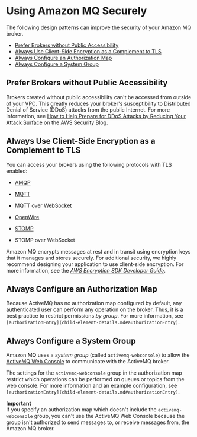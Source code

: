# Using Amazon MQ Securely<a name="using-amazon-mq-securely"></a>

The following design patterns can improve the security of your Amazon MQ broker\.


+ [Prefer Brokers without Public Accessibility](#prefer-brokers-without-public-accessibility)
+ [Always Use Client\-Side Encryption as a Complement to TLS](#always-use-client-side-encryption-complement-tls)
+ [Always Configure an Authorization Map](#always-configure-authorization-map)
+ [Always Configure a System Group](#always-configure-system-group)

## Prefer Brokers without Public Accessibility<a name="prefer-brokers-without-public-accessibility"></a>

Brokers created without public accessibility can't be accessed from outside of your [VPC](http://docs.aws.amazon.com/AmazonVPC/latest/UserGuide/VPC_Introduction.html)\. This greatly reduces your broker's susceptibility to Distributed Denial of Service \(DDoS\) attacks from the public Internet\. For more information, see [How to Help Prepare for DDoS Attacks by Reducing Your Attack Surface](http://aws.amazon.com/blogs/security/how-to-help-prepare-for-ddos-attacks-by-reducing-your-attack-surface/) on the AWS Security Blog\.

## Always Use Client\-Side Encryption as a Complement to TLS<a name="always-use-client-side-encryption-complement-tls"></a>

You can access your brokers using the following protocols with TLS enabled:

+ [AMQP](http://activemq.apache.org/amqp.html)

+ [MQTT](http://activemq.apache.org/mqtt.html)

+ MQTT over [WebSocket](http://activemq.apache.org/websockets.html)

+ [OpenWire](http://activemq.apache.org/openwire.html)

+ [STOMP](http://activemq.apache.org/stomp.html)

+ STOMP over WebSocket

Amazon MQ encrypts messages at rest and in transit using encryption keys that it manages and stores securely\. For additional security, we highly recommend designing your application to use client\-side encryption\. For more information, see the *[AWS Encryption SDK Developer Guide](http://docs.aws.amazon.com/encryption-sdk/latest/developer-guide/)*\.

## Always Configure an Authorization Map<a name="always-configure-authorization-map"></a>

Because ActiveMQ has no authorization map configured by default, any authenticated user can perform any operation on the broker\. Thus, it is a best practice to restrict permissions *by group*\. For more information, see `[authorizationEntry](child-element-details.md#authorizationEntry)`\.

## Always Configure a System Group<a name="always-configure-system-group"></a>

Amazon MQ uses a *system group* \(called `activemq-webconsole`\) to allow the [ActiveMQ Web Console](http://activemq.apache.org/web-console.html) to communicate with the ActiveMQ broker\.

The settings for the `activemq-webconsole` group in the authorization map restrict which operations can be performed on queues or topics from the web console\. For more information and an example configuration, see `[authorizationEntry](child-element-details.md#authorizationEntry)`\.

**Important**  
If you specify an authorization map which doesn't include the `activemq-webconsole` group, you can't use the ActiveMQ Web Console because the group isn't authorized to send messages to, or receive messages from, the Amazon MQ broker\.